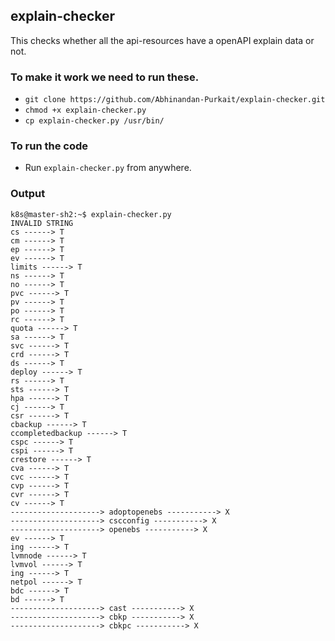 ## explain-checker

This checks whether all the api-resources have a openAPI explain data or not.

### To make it work we need to run these.

- `git clone https://github.com/Abhinandan-Purkait/explain-checker.git`
- `chmod +x explain-checker.py`
- `cp explain-checker.py /usr/bin/`

### To run the code

- Run `explain-checker.py` from anywhere.

### Output

```
k8s@master-sh2:~$ explain-checker.py 
INVALID STRING
cs ------> T
cm ------> T
ep ------> T
ev ------> T
limits ------> T
ns ------> T
no ------> T
pvc ------> T
pv ------> T
po ------> T
rc ------> T
quota ------> T
sa ------> T
svc ------> T
crd ------> T
ds ------> T
deploy ------> T
rs ------> T
sts ------> T
hpa ------> T
cj ------> T
csr ------> T
cbackup ------> T
ccompletedbackup ------> T
cspc ------> T
cspi ------> T
crestore ------> T
cva ------> T
cvc ------> T
cvp ------> T
cvr ------> T
cv ------> T
--------------------> adoptopenebs -----------> X
--------------------> cscconfig -----------> X
--------------------> openebs -----------> X
ev ------> T
ing ------> T
lvmnode ------> T
lvmvol ------> T
ing ------> T
netpol ------> T
bdc ------> T
bd ------> T
--------------------> cast -----------> X
--------------------> cbkp -----------> X
--------------------> cbkpc -----------> X

```
